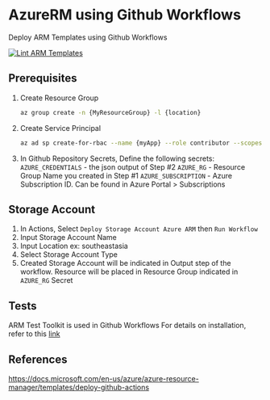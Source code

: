 # AzureRM using Github Workflows
Deploy ARM Templates using Github Workflows

[![Lint ARM Templates](https://github.com/cirdua/test-github-actions/actions/workflows/main.yml/badge.svg)](https://github.com/cirdua/test-github-actions/actions/workflows/main.yml)

## Prerequisites
1. Create Resource Group
   ```bash
   az group create -n {MyResourceGroup} -l {location}
   ```
2. Create Service Principal
   ```bash
   az ad sp create-for-rbac --name {myApp} --role contributor --scopes /subscriptions/{subscription-id}/resourceGroups/{MyResourceGroup} --sdk-auth
   ```
3. In Github Repository Secrets, Define the following secrets:
   `AZURE_CREDENTIALS` - the json output of Step #2
   `AZURE_RG` - Resource Group Name you created in Step #1
   `AZURE_SUBSCRIPTION` - Azure Subscription ID. Can be found in Azure Portal > Subscriptions


## Storage Account
1. In Actions, Select `Deploy Storage Account Azure ARM` then `Run Workflow`
2. Input Storage Account Name
3. Input Location ex: southeastasia
4. Select Storage Account Type
5. Created Storage Account will be indicated in Output step of the workflow.
   Resource will be placed in Resource Group indicated in `AZURE_RG` Secret

## Tests
ARM Test Toolkit is used in Github Workflows
For details on installation, refer to this [link](https://github.com/Azure/arm-ttk/blob/master/arm-ttk/README.md)


## References
https://docs.microsoft.com/en-us/azure/azure-resource-manager/templates/deploy-github-actions